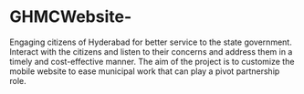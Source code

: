 # GHMCWebsite-
Engaging citizens of Hyderabad for better service to the state government. Interact with the citizens and listen to their concerns and address them in a timely and cost-effective manner. The aim of the project is to customize the mobile website to ease municipal work that can play a pivot partnership role.
